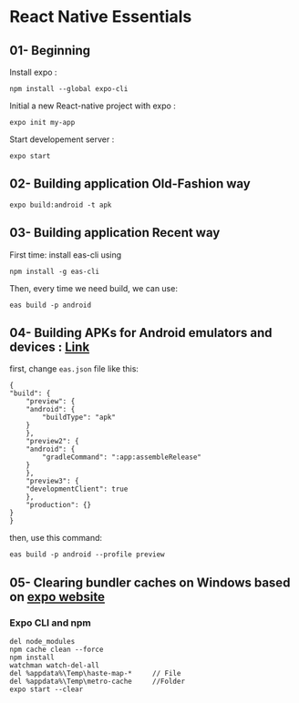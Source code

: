 # React Native Essentials

## 01- Beginning

Install expo :

    npm install --global expo-cli

Initial a new React-native project with expo  :

    expo init my-app

Start developement server :

    expo start


## 02- Building application Old-Fashion way


    expo build:android -t apk

## 03- Building application Recent way

First time: install eas-cli using

    npm install -g eas-cli

Then, every time we need build, we can use:

    eas build -p android

## 04- Building APKs for Android emulators and devices : [Link](https://docs.expo.dev/build-reference/apk/)

first, change  `eas.json` file like this:

    {
    "build": {
        "preview": {
        "android": {
            "buildType": "apk"
        }
        },
        "preview2": {
        "android": {
            "gradleCommand": ":app:assembleRelease"
        }
        },
        "preview3": {
        "developmentClient": true
        },
        "production": {}
    }
    }

then, use this command:
    
    eas build -p android --profile preview


## 05- Clearing bundler caches on Windows based on [expo website](https://docs.expo.dev/troubleshooting/clear-cache-windows)

### Expo CLI and npm
    del node_modules
    npm cache clean --force
    npm install
    watchman watch-del-all
    del %appdata%\Temp\haste-map-*     // File
    del %appdata%\Temp\metro-cache     //Folder
    expo start --clear